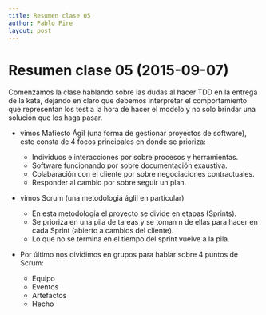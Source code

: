 ```yaml
---
title: Resumen clase 05
author: Pablo Pire
layout: post
---
```


Resumen clase 05 (2015-09-07)
=============================

Comenzamos la clase hablando sobre las dudas al hacer TDD en la entrega de la kata, dejando en claro que debemos interpretar el comportamiento que representan los test a la hora de hacer el modelo y no solo brindar una solución que los haga pasar.

* vimos Mafiesto Ágil (una forma de gestionar proyectos de software), este consta de 4 focos principales en donde se prioriza:
    - Individuos e interacciones por sobre procesos y herramientas.
    - Software funcionando por sobre documentación exaustiva.
    - Colabaración con el cliente por sobre negociaciones contractuales.
    - Responder al cambio por sobre seguir un plan.

* vimos Scrum (una metodologiá áglil en particular)
    - En esta metodología el proyecto se divide en etapas (Sprints).
    - Se prioriza en una pila de tareas y se toman n de ellas para hacer en cada Sprint (abierto a cambios del cliente).
    - Lo que no se termina en el tiempo del sprint vuelve a la pila.

* Por último nos dividimos en grupos para hablar sobre 4 puntos de Scrum:
    - Equipo
    - Eventos
    - Artefactos
    - Hecho
